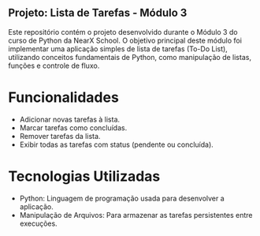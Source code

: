 ## Projeto: Lista de Tarefas - Módulo 3

Este repositório contém o projeto desenvolvido durante o Módulo 3 do curso de Python da NearX School. O objetivo principal deste módulo foi implementar uma aplicação simples de lista de tarefas (To-Do List), utilizando conceitos fundamentais de Python, como manipulação de listas, funções e controle de fluxo.

# Funcionalidades
- Adicionar novas tarefas à lista.
- Marcar tarefas como concluídas.
- Remover tarefas da lista.
- Exibir todas as tarefas com status (pendente ou concluída).

# Tecnologias Utilizadas
- Python: Linguagem de programação usada para desenvolver a aplicação.
- Manipulação de Arquivos: Para armazenar as tarefas persistentes entre execuções.
